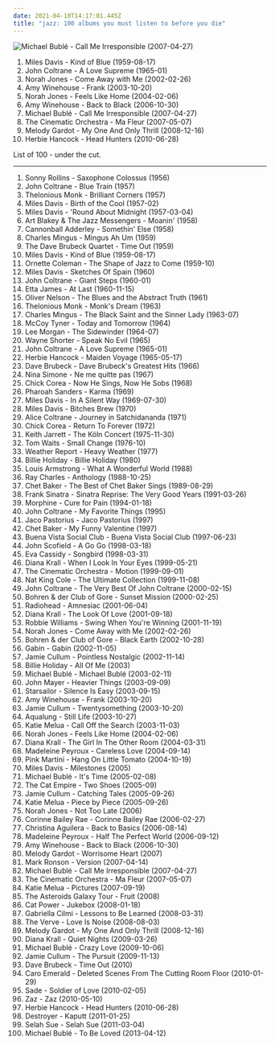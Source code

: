 ```yaml
---
date: 2021-04-10T14:17:01.445Z
title: "jazz: 100 albums you must listen to before you die"
---
```

![Michael Bublé - Call Me Irresponsible (2007-04-27)](http://coverartarchive.org/release/e7a8590c-db03-3c39-a509-bd91a1e104d7/4889361026-500.jpg "Michael Bublé - Call Me Irresponsible (2007-04-27)")
<ol class="albums">
<li data-cover="http://coverartarchive.org/release/3aaa9d21-4982-4c13-a1bb-caa57195fee6/4889827275-500.jpg" data-tags="jazz" role="button">Miles Davis - Kind of Blue (1959-08-17)</li>
<li data-cover="http://coverartarchive.org/release/eb5f77b4-1201-4df8-9d5c-76bc417ebd66/14047816005-500.jpg" data-tags="jazz" role="button">John Coltrane - A Love Supreme (1965-01)</li>
<li data-cover="http://coverartarchive.org/release/a7b9e4e4-b21e-4c70-8aee-5fa555796225/16662903606-500.jpg" data-tags="jazz" role="button">Norah Jones - Come Away with Me (2002-02-26)</li>
<li data-cover="http://coverartarchive.org/release/187e5a40-e083-43d6-bdc3-d472a35622e5/5112992648-500.jpg" data-tags="jazz, soul" role="button">Amy Winehouse - Frank (2003-10-20)</li>
<li data-cover="http://coverartarchive.org/release/d443845e-fd6a-43dd-a533-7ac239809cb6/19918684452-500.jpg" data-tags="jazz" role="button">Norah Jones - Feels Like Home (2004-02-06)</li>
<li data-cover="http://coverartarchive.org/release/0b0ca6cc-f793-3dd8-9329-611a9fb08ae2/6136527070-500.jpg" data-tags="soul" role="button">Amy Winehouse - Back to Black (2006-10-30)</li>
<li data-cover="http://coverartarchive.org/release/e7a8590c-db03-3c39-a509-bd91a1e104d7/4889361026-500.jpg" data-tags="jazz, swing" role="button">Michael Bublé - Call Me Irresponsible (2007-04-27)</li>
<li data-cover="https://via.placeholder.com/450" data-tags="downtempo, chillout" role="button">The Cinematic Orchestra - Ma Fleur (2007-05-07)</li>
<li data-cover="https://via.placeholder.com/450" data-tags="jazz" role="button">Melody Gardot - My One And Only Thrill (2008-12-16)</li>
<li data-cover="http://coverartarchive.org/release/60da23e0-59ce-4c0b-8a4a-fd4d11e5ef3a/6729850517-500.jpg" data-tags="jazz, funk" role="button">Herbie Hancock - Head Hunters (2010-06-28)</li>
</ol>
List of 100 - under the cut.
<!-- more -->

_________________

<ol class="albums">
<li data-cover="http://coverartarchive.org/release/e29d9fea-4e28-412f-8b92-93b67bcd4f85/20439700773-500.jpg" data-tags="jazz" role="button">
Sonny Rollins - Saxophone Colossus (1956)
</li>
<li data-cover="http://coverartarchive.org/release/fd6027d2-a42f-459f-8e8f-b2ff34611460/12686381881-500.jpg" data-tags="jazz" role="button">
John Coltrane - Blue Train (1957)
</li>
<li data-cover="http://coverartarchive.org/release/e4b6bef8-ce3b-4d62-99f6-e583c4a25eef/11743292141-500.jpg" data-tags="jazz" role="button">
Thelonious Monk - Brilliant Corners (1957)
</li>
<li data-cover="http://coverartarchive.org/release/9f97004b-25e9-4cd9-8aca-a87cb199fe43/19126231822-500.jpg" data-tags="jazz" role="button">
Miles Davis - Birth of the Cool (1957-02)
</li>
<li data-cover="https://via.placeholder.com/450" data-tags="jazz" role="button">
Miles Davis - 'Round About Midnight (1957-03-04)
</li>
<li data-cover="http://coverartarchive.org/release/0a5bb19c-46c2-46cc-acfe-b80f2aaab1ef/8852810360-500.jpg" data-tags="jazz" role="button">
Art Blakey & The Jazz Messengers - Moanin' (1958)
</li>
<li data-cover="http://coverartarchive.org/release/02ea3a88-250d-3805-b620-658e026f10d4/11717478672-500.jpg" data-tags="jazz" role="button">
Cannonball Adderley - Somethin' Else (1958)
</li>
<li data-cover="http://coverartarchive.org/release/f730ff20-8745-4924-abc8-6a1ff56757ea/10086758610-500.jpg" data-tags="jazz" role="button">
Charles Mingus - Mingus Ah Um (1959)
</li>
<li data-cover="http://coverartarchive.org/release/f2556e9b-8441-40e4-b489-5c572bc960f0/3445437664-500.jpg" data-tags="jazz" role="button">
The Dave Brubeck Quartet - Time Out (1959)
</li>
<li data-cover="http://coverartarchive.org/release/3aaa9d21-4982-4c13-a1bb-caa57195fee6/4889827275-500.jpg" data-tags="jazz" role="button">
Miles Davis - Kind of Blue (1959-08-17)
</li>
<li data-cover="https://via.placeholder.com/450" data-tags="jazz, free jazz" role="button">
Ornette Coleman - The Shape of Jazz to Come (1959-10)
</li>
<li data-cover="https://via.placeholder.com/450" data-tags="jazz" role="button">
Miles Davis - Sketches Of Spain (1960)
</li>
<li data-cover="http://coverartarchive.org/release/830ba33a-c6f9-4107-a618-ad8102f633bd/2834134688-500.jpg" data-tags="jazz" role="button">
John Coltrane - Giant Steps (1960-01)
</li>
<li data-cover="https://img.discogs.com/q7P25HiO4bypP5gJghFgbtXvaFo=/fit-in/300x300/filters:strip_icc():format(jpeg):mode_rgb():quality(90)/discogs-images/R-4168402-1357513912-3825.jpeg.jpg" data-tags="blues" role="button">
Etta James - At Last (1960-11-15)
</li>
<li data-cover="http://coverartarchive.org/release/39d33fdb-d710-33e6-ac98-5d401828cee6/16705596421-500.jpg" data-tags="jazz" role="button">
Oliver Nelson - The Blues and the Abstract Truth (1961)
</li>
<li data-cover="https://via.placeholder.com/450" data-tags="jazz" role="button">
Thelonious Monk - Monk's Dream (1963)
</li>
<li data-cover="http://coverartarchive.org/release/e9a8f2de-5145-3d5b-9787-9344f15b72ad/10118746823-500.jpg" data-tags="jazz" role="button">
Charles Mingus - The Black Saint and the Sinner Lady (1963-07)
</li>
<li data-cover="https://img.discogs.com/-HhMTdT7qkcl7X7K--P2n_VloAM=/fit-in/339x339/filters:strip_icc():format(jpeg):mode_rgb():quality(90)/discogs-images/R-6336030-1458422938-4896.jpeg.jpg" data-tags="jazz" role="button">
McCoy Tyner - Today and Tomorrow (1964)
</li>
<li data-cover="https://via.placeholder.com/450" data-tags="jazz" role="button">
Lee Morgan - The Sidewinder (1964-07)
</li>
<li data-cover="http://coverartarchive.org/release/9a5852aa-8292-4d8b-bbeb-f1ab05b50a82/4228524456-500.jpg" data-tags="jazz" role="button">
Wayne Shorter - Speak No Evil (1965)
</li>
<li data-cover="http://coverartarchive.org/release/eb5f77b4-1201-4df8-9d5c-76bc417ebd66/14047816005-500.jpg" data-tags="jazz" role="button">
John Coltrane - A Love Supreme (1965-01)
</li>
<li data-cover="http://coverartarchive.org/release/8b3ca77d-647d-4e3e-b3a9-e7d5dd17f3e0/6311490042-500.jpg" data-tags="jazz" role="button">
Herbie Hancock - Maiden Voyage (1965-05-17)
</li>
<li data-cover="http://coverartarchive.org/release/2153978a-9ca7-3d4f-901c-5a9221d833a9/27456676174-500.jpg" data-tags="jazz" role="button">
Dave Brubeck - Dave Brubeck's Greatest Hits (1966)
</li>
<li data-cover="http://coverartarchive.org/release/8086b4f8-5365-45b7-872c-798d0626f237/3712022059-500.jpg" data-tags="jazz, blues" role="button">
Nina Simone - Ne me quitte pas (1967)
</li>
<li data-cover="https://via.placeholder.com/450" data-tags="jazz" role="button">
Chick Corea - Now He Sings, Now He Sobs (1968)
</li>
<li data-cover="http://coverartarchive.org/release/df151c91-79cf-49a6-9bab-374dec6a1812/8654400318-500.jpg" data-tags="jazz" role="button">
Pharoah Sanders - Karma (1969)
</li>
<li data-cover="http://coverartarchive.org/release/47873c43-4337-4d3b-9bf2-959f85a7cec1/23109799066-500.jpg" data-tags="jazz" role="button">
Miles Davis - In A Silent Way (1969-07-30)
</li>
<li data-cover="http://coverartarchive.org/release/b7cf6ab3-1fab-45cd-97a2-8e684ffcada1/1895278823-500.jpg" data-tags="jazz, jazz fusion" role="button">
Miles Davis - Bitches Brew (1970)
</li>
<li data-cover="http://coverartarchive.org/release/a73f9292-912a-4cda-bd5b-3f52282ffc1e/22730972517-500.jpg" data-tags="jazz" role="button">
Alice Coltrane - Journey in Satchidananda (1971)
</li>
<li data-cover="http://coverartarchive.org/release/0a779a9f-c0ad-3661-880f-b4277365738e/4327744677-500.jpg" data-tags="jazz, jazz fusion" role="button">
Chick Corea - Return To Forever (1972)
</li>
<li data-cover="http://coverartarchive.org/release/a48849e9-daed-427a-8f13-b05bbab6a0d5/9519768935-500.jpg" data-tags="jazz, piano" role="button">
Keith Jarrett - The Köln Concert (1975-11-30)
</li>
<li data-cover="http://coverartarchive.org/release/8734dbcb-45f1-4051-a326-11a8f855f0b0/8923135702-500.jpg" data-tags="blues" role="button">
Tom Waits - Small Change (1976-10)
</li>
<li data-cover="http://coverartarchive.org/release/8b5c22c6-f712-489e-9a1d-6cb235cb7c50/21859761852-500.jpg" data-tags="jazz, fusion, jazz fusion" role="button">
Weather Report - Heavy Weather (1977)
</li>
<li data-cover="https://via.placeholder.com/450" data-tags="jazz" role="button">
Billie Holiday - Billie Holiday (1980)
</li>
<li data-cover="http://coverartarchive.org/release/7613c3c2-ed6f-44ab-84ba-3240dbabcb7f/19719747104-500.jpg" data-tags="jazz" role="button">
Louis Armstrong - What A Wonderful World (1988)
</li>
<li data-cover="https://via.placeholder.com/450" data-tags="jazz, soul, blues" role="button">
Ray Charles - Anthology (1988-10-25)
</li>
<li data-cover="http://coverartarchive.org/release/72b9781a-c7d2-4979-abf9-3f5bf9869cd1/8145651151-500.jpg" data-tags="jazz" role="button">
Chet Baker - The Best of Chet Baker Sings (1989-08-29)
</li>
<li data-cover="http://coverartarchive.org/release/6dc1cb85-0dab-4993-8fee-93973079f2ae/4423135804-500.jpg" data-tags="frank sinatra" role="button">
Frank Sinatra - Sinatra Reprise: The Very Good Years (1991-03-26)
</li>
<li data-cover="http://coverartarchive.org/release/1134c9a9-18eb-4930-933a-48bd0c1f0d57/22276388543-500.jpg" data-tags="jazz, 90s, low rock" role="button">
Morphine - Cure for Pain (1994-01-18)
</li>
<li data-cover="https://via.placeholder.com/450" data-tags="jazz" role="button">
John Coltrane - My Favorite Things (1995)
</li>
<li data-cover="https://via.placeholder.com/450" data-tags="jazz, bass, fusion" role="button">
Jaco Pastorius - Jaco Pastorius (1997)
</li>
<li data-cover="https://via.placeholder.com/450" data-tags="jazz" role="button">
Chet Baker - My Funny Valentine (1997)
</li>
<li data-cover="http://coverartarchive.org/release/9b6e7b6f-920c-4da9-a378-fc48944d3ea8/4505336738-500.jpg" data-tags="latin, cuban" role="button">
Buena Vista Social Club - Buena Vista Social Club (1997-06-23)
</li>
<li data-cover="https://img.discogs.com/M8dBJZvAEjgiN5w1IXdlph-3r0Y=/fit-in/592x600/filters:strip_icc():format(jpeg):mode_rgb():quality(90)/discogs-images/R-3334536-1326229632.jpeg.jpg" data-tags="jazz" role="button">
John Scofield - A Go Go (1998-03-18)
</li>
<li data-cover="http://coverartarchive.org/release/48ecf3c7-ece1-3616-abf6-b9600870a08e/3270895967-500.jpg" data-tags="female vocalists, jazz" role="button">
Eva Cassidy - Songbird (1998-03-31)
</li>
<li data-cover="https://via.placeholder.com/450" data-tags="jazz" role="button">
Diana Krall - When I Look In Your Eyes (1999-05-21)
</li>
<li data-cover="http://coverartarchive.org/release/a93421ab-50ba-3511-b0c4-1c2f1888cbd6/23414863063-500.jpg" data-tags="jazz, ninja tune, downtempo" role="button">
The Cinematic Orchestra - Motion (1999-09-01)
</li>
<li data-cover="https://img.discogs.com/z_0RHE1L0DvIniK-za1Rm_9O9IY=/fit-in/232x231/filters:strip_icc():format(jpeg):mode_rgb():quality(90)/discogs-images/R-1538556-1226937484.jpeg.jpg" data-tags="jazz, nat king cole sings the ultimate love songs" role="button">
Nat King Cole - The Ultimate Collection (1999-11-08)
</li>
<li data-cover="https://via.placeholder.com/450" data-tags="jazz" role="button">
John Coltrane - The Very Best Of John Coltrane (2000-02-15)
</li>
<li data-cover="http://coverartarchive.org/release/e41015a1-90c0-47b3-9ca5-2b1055f1e3d6/6762804815-500.jpg" data-tags="jazz, ambient, noir jazz, doom jazz" role="button">
Bohren & der Club of Gore - Sunset Mission (2000-02-25)
</li>
<li data-cover="http://coverartarchive.org/release/d3f9b159-8eeb-4820-a258-19cc1ebfc770/7629533443-500.jpg" data-tags="alternative, electronic, experimental" role="button">
Radiohead - Amnesiac (2001-06-04)
</li>
<li data-cover="https://img.discogs.com/paYx_YRn4JrtVTISRyAkv-BfyUg=/fit-in/573x600/filters:strip_icc():format(jpeg):mode_rgb():quality(90)/discogs-images/R-2102400-1264402335.jpeg.jpg" data-tags="jazz" role="button">
Diana Krall - The Look Of Love (2001-09-18)
</li>
<li data-cover="http://coverartarchive.org/release/1ed0855b-ae5d-4eff-a10c-00b4e18d0b4b/22972644479-500.jpg" data-tags="swing" role="button">
Robbie Williams - Swing When You're Winning (2001-11-19)
</li>
<li data-cover="http://coverartarchive.org/release/a7b9e4e4-b21e-4c70-8aee-5fa555796225/16662903606-500.jpg" data-tags="jazz" role="button">
Norah Jones - Come Away with Me (2002-02-26)
</li>
<li data-cover="http://coverartarchive.org/release/d7bdac5f-438f-4b37-95df-2f008a408d9a/6642596762-500.jpg" data-tags="jazz, doom jazz" role="button">
Bohren & der Club of Gore - Black Earth (2002-10-28)
</li>
<li data-cover="http://coverartarchive.org/release/9f2d7299-3c26-38a2-8d81-95ca297ef0a1/8250295476-500.jpg" data-tags="jazz, lounge" role="button">
Gabin - Gabin (2002-11-05)
</li>
<li data-cover="http://coverartarchive.org/release/77d01302-748f-4301-8c36-32a0f5c5ba51/6611958751-500.jpg" data-tags="jazz" role="button">
Jamie Cullum - Pointless Nostalgic (2002-11-14)
</li>
<li data-cover="https://via.placeholder.com/450" data-tags="jazz" role="button">
Billie Holiday - All Of Me (2003)
</li>
<li data-cover="http://coverartarchive.org/release/cad9b13c-387b-4ec8-a974-c391b3fff935/3847437318-500.jpg" data-tags="jazz, swing" role="button">
Michael Bublé - Michael Bublé (2003-02-11)
</li>
<li data-cover="http://coverartarchive.org/release/de5686c7-a301-476e-b4df-61f67f83824b/6621900880-500.jpg" data-tags="john mayer, rock" role="button">
John Mayer - Heavier Things (2003-09-09)
</li>
<li data-cover="https://img.discogs.com/jrWVzobDRoF5M8iFRO0_ha-z8PQ=/fit-in/600x592/filters:strip_icc():format(jpeg):mode_rgb():quality(90)/discogs-images/R-434193-1482085620-7376.jpeg.jpg" data-tags="britpop, indie rock" role="button">
Starsailor - Silence Is Easy (2003-09-15)
</li>
<li data-cover="http://coverartarchive.org/release/187e5a40-e083-43d6-bdc3-d472a35622e5/5112992648-500.jpg" data-tags="jazz, soul" role="button">
Amy Winehouse - Frank (2003-10-20)
</li>
<li data-cover="https://via.placeholder.com/450" data-tags="jazz" role="button">
Jamie Cullum - Twentysomething (2003-10-20)
</li>
<li data-cover="https://img.discogs.com/3Sm3W8uRKa4ng_mHSjtC02riH8A=/fit-in/150x150/filters:strip_icc():format(jpeg):mode_rgb():quality(90)/discogs-images/R-2208233-1323194011.jpeg.jpg" data-tags="soundtrack, jazz, chill, alternative, power pop, singer-songwriter, britpop, pop-rock, amaranth, purchase, hard to find, maarts, still life, happy at work, favorite cds, thoughtfully, wanted album, granka, go get it" role="button">
Aqualung - Still Life (2003-10-27)
</li>
<li data-cover="https://img.discogs.com/kutq8szyAFLHrSU7nW-GlGhoHs4=/fit-in/600x608/filters:strip_icc():format(jpeg):mode_rgb():quality(90)/discogs-images/R-420173-1240855058.jpeg.jpg" data-tags="female vocalists, jazz, blues, katie melua" role="button">
Katie Melua - Call Off the Search (2003-11-03)
</li>
<li data-cover="http://coverartarchive.org/release/d443845e-fd6a-43dd-a533-7ac239809cb6/19918684452-500.jpg" data-tags="jazz" role="button">
Norah Jones - Feels Like Home (2004-02-06)
</li>
<li data-cover="https://via.placeholder.com/450" data-tags="jazz" role="button">
Diana Krall - The Girl In The Other Room (2004-03-31)
</li>
<li data-cover="http://coverartarchive.org/release/ab3110e7-11a9-452a-9af5-f571c2c8b1a9/14265585646-500.jpg" data-tags="jazz" role="button">
Madeleine Peyroux - Careless Love (2004-09-14)
</li>
<li data-cover="http://coverartarchive.org/release/e0a25ed6-4e4f-4e22-8036-6c9d756a3848/2844767728-500.jpg" data-tags="jazz, lounge" role="button">
Pink Martini - Hang On Little Tomato (2004-10-19)
</li>
<li data-cover="https://img.discogs.com/8V0Ft3-NyBfaSy3EEx1S-lgFfIo=/fit-in/600x602/filters:strip_icc():format(jpeg):mode_rgb():quality(90)/discogs-images/R-435188-1466527564-5711.jpeg.jpg" data-tags="jazz" role="button">
Miles Davis - Milestones (2005)
</li>
<li data-cover="http://coverartarchive.org/release/cb15f5d0-1e03-48bb-b098-06f87e61494d/14300052856-500.jpg" data-tags="jazz" role="button">
Michael Bublé - It's Time (2005-02-08)
</li>
<li data-cover="https://img.discogs.com/YtrSaPszyrFXACFtOQboWrZfrNU=/fit-in/500x500/filters:strip_icc():format(jpeg):mode_rgb():quality(90)/discogs-images/R-893597-1170067201.jpeg.jpg" data-tags="ska, alternative, australian" role="button">
The Cat Empire - Two Shoes (2005-09)
</li>
<li data-cover="https://via.placeholder.com/450" data-tags="jazz" role="button">
Jamie Cullum - Catching Tales (2005-09-26)
</li>
<li data-cover="http://coverartarchive.org/release/f0d6c31f-8f9f-47fe-b5f5-3b96746b48fa/2774682576-500.jpg" data-tags="jazz, female vocalists, katie melua" role="button">
Katie Melua - Piece by Piece (2005-09-26)
</li>
<li data-cover="http://coverartarchive.org/release/8cdee963-2bcb-34dd-b682-5d5dc80dbea3/2519957819-500.jpg" data-tags="jazz, female vocalists" role="button">
Norah Jones - Not Too Late (2006)
</li>
<li data-cover="https://img.discogs.com/cJD9YaMrOcFcA8aD_WRJTCk8vCM=/fit-in/600x595/filters:strip_icc():format(jpeg):mode_rgb():quality(90)/discogs-images/R-3635262-1391952508-1369.jpeg.jpg" data-tags="soul" role="button">
Corinne Bailey Rae - Corinne Bailey Rae (2006-02-27)
</li>
<li data-cover="http://coverartarchive.org/release/d0445642-1485-3c54-a670-3b577da64906/4161828676-500.jpg" data-tags="pop, soul, rnb" role="button">
Christina Aguilera - Back to Basics (2006-08-14)
</li>
<li data-cover="http://coverartarchive.org/release/e3460c1a-910f-4004-8895-f40232ab6ea8/14265636671-500.jpg" data-tags="jazz, female vocalists" role="button">
Madeleine Peyroux - Half The Perfect World (2006-09-12)
</li>
<li data-cover="http://coverartarchive.org/release/0b0ca6cc-f793-3dd8-9329-611a9fb08ae2/6136527070-500.jpg" data-tags="soul" role="button">
Amy Winehouse - Back to Black (2006-10-30)
</li>
<li data-cover="https://via.placeholder.com/450" data-tags="jazz, vocal jazz" role="button">
Melody Gardot - Worrisome Heart (2007)
</li>
<li data-cover="http://coverartarchive.org/release/87935910-79cc-4b90-bd9f-9c3d2e08176e/8740605245-500.jpg" data-tags="funk, cover, jazz" role="button">
Mark Ronson - Version (2007-04-14)
</li>
<li data-cover="http://coverartarchive.org/release/e7a8590c-db03-3c39-a509-bd91a1e104d7/4889361026-500.jpg" data-tags="jazz, swing" role="button">
Michael Bublé - Call Me Irresponsible (2007-04-27)
</li>
<li data-cover="https://via.placeholder.com/450" data-tags="downtempo, chillout" role="button">
The Cinematic Orchestra - Ma Fleur (2007-05-07)
</li>
<li data-cover="http://coverartarchive.org/release/a7acfb37-4c1e-4133-954e-b3b55fc2c058/3766598907-500.jpg" data-tags="katie melua, jazz, singer-songwriter" role="button">
Katie Melua - Pictures (2007-09-19)
</li>
<li data-cover="https://img.discogs.com/3EuGRj1Niu-gr54UjDtoeO_-Szc=/fit-in/600x600/filters:strip_icc():format(jpeg):mode_rgb():quality(90)/discogs-images/R-1932415-1319718765.jpeg.jpg" data-tags="soul, female vocalists, electronic, jazz, indie pop" role="button">
The Asteroids Galaxy Tour - Fruit (2008)
</li>
<li data-cover="http://coverartarchive.org/release/472ab586-be69-4bdb-8f90-af1d25e754a6/22781705669-500.jpg" data-tags="female vocalists, covers, jazz, cover" role="button">
Cat Power - Jukebox (2008-01-18)
</li>
<li data-cover="http://coverartarchive.org/release/75844a1c-9bbc-4781-8186-c4756f09c7ae/27481442661-500.jpg" data-tags="pop, gabriella cilmi" role="button">
Gabriella Cilmi - Lessons to Be Learned (2008-03-31)
</li>
<li data-cover="https://via.placeholder.com/450" data-tags="classic rock, jazz, rock, blues" role="button">
The Verve - Love Is Noise (2008-08-03)
</li>
<li data-cover="https://via.placeholder.com/450" data-tags="jazz" role="button">
Melody Gardot - My One And Only Thrill (2008-12-16)
</li>
<li data-cover="http://coverartarchive.org/release/07805f0f-4e6d-329a-8fd5-aba6d3308356/9467972052-500.jpg" data-tags="jazz, female vocalists" role="button">
Diana Krall - Quiet Nights (2009-03-26)
</li>
<li data-cover="http://coverartarchive.org/release/6430856a-c1dd-3a18-8733-0c93aec06244/14300032035-500.jpg" data-tags="jazz" role="button">
Michael Bublé - Crazy Love (2009-10-06)
</li>
<li data-cover="http://coverartarchive.org/release/d69e9013-4413-4051-92c8-1741b4534259/8127539569-500.jpg" data-tags="jazz" role="button">
Jamie Cullum - The Pursuit (2009-11-13)
</li>
<li data-cover="http://coverartarchive.org/release/ce61b145-c954-4fd4-86a4-bb2617544e62/23062782261-500.jpg" data-tags="jazz" role="button">
Dave Brubeck - Time Out (2010)
</li>
<li data-cover="https://img.discogs.com/qesFKBWvnZv7tZY4VD_KHXzG-Kk=/fit-in/596x534/filters:strip_icc():format(jpeg):mode_rgb():quality(90)/discogs-images/R-2128172-1358124793-6177.jpeg.jpg" data-tags="jazz" role="button">
Caro Emerald - Deleted Scenes From The Cutting Room Floor (2010-01-29)
</li>
<li data-cover="http://coverartarchive.org/release/06697697-6019-31eb-b5a0-f7bc3c861bbe/4896141275-500.jpg" data-tags="soul" role="button">
Sade - Soldier of Love (2010-02-05)
</li>
<li data-cover="http://coverartarchive.org/release/9703802c-0108-40fb-865c-0bbf17960c98/6816205914-500.jpg" data-tags="jazz, chanson" role="button">
Zaz - Zaz (2010-05-10)
</li>
<li data-cover="http://coverartarchive.org/release/60da23e0-59ce-4c0b-8a4a-fd4d11e5ef3a/6729850517-500.jpg" data-tags="jazz, funk" role="button">
Herbie Hancock - Head Hunters (2010-06-28)
</li>
<li data-cover="http://coverartarchive.org/release/e3ec2e6e-352a-4492-9731-abd7df18904b/17968014950-500.jpg" data-tags="sophisti-pop" role="button">
Destroyer - Kaputt (2011-01-25)
</li>
<li data-cover="http://coverartarchive.org/release/5f3cddae-9f6f-4b46-b0cf-5686c90f84ca/2097171191-500.jpg" data-tags="soul" role="button">
Selah Sue - Selah Sue (2011-03-04)
</li>
<li data-cover="http://coverartarchive.org/release/ad584957-841b-43d3-a03c-a5e7b0012c7d/4862063196-500.jpg" data-tags="jazz, swing" role="button">
Michael Bublé - To Be Loved (2013-04-12)
</li>
</ol>